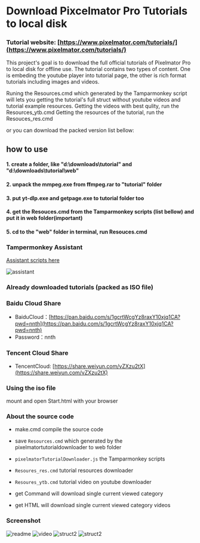 # Download Pixcelmator Pro Tutorials to local disk

### Tutorial website: [https://www.pixelmator.com/tutorials/](https://www.pixelmator.com/tutorials/)

This project's goal is to download the full official tutorials of Pixelmator Pro to local disk for offline use. The tutorial contains two types of content. One is embeding the youtube player into tutorial page, the other is rich format tutorials including images and videos.

Runing the Resources.cmd which generated by the Tamparmonkey script will lets you getting the tutorial's full struct without youtube videos and tutorial example resources. 
Getting the videos with best qulity, run the Resources_ytb.cmd
Getting the resources of the tutorial, run the Resouces_res.cmd

or you can download the packed version list bellow:


## how to use

#### 1. create a folder, like "d:\downloads\tutorial" and "d:\downloads\tutorial\web"
#### 2. unpack the mmpeg.exe from ffmpeg.rar to "tutorial" folder
#### 3. put yt-dlp.exe and getpage.exe to tutorial folder too
#### 4. get the Resouces.cmd from the Tamparmonkey scripts (list bellow) and put it in **web** folder(important)
#### 5. cd to the "web" folder in terminal, run Resouces.cmd


### Tampermonkey Assistant 

[Assistant scripts here](https://greasyfork.org/en/scripts/462719-pixelmatortutorialdownloader)

![assistant](https://user-images.githubusercontent.com/1917297/228027130-d52eb51f-45e2-43b2-9bf8-fa8b999127d6.jpg)


### Already downloaded tutorials (packed as ISO file)

### Baidu Cloud Share
- BaiduCloud：[https://pan.baidu.com/s/1gcrtWcgYz8raxY10xjq1CA?pwd=nnth](https://pan.baidu.com/s/1gcrtWcgYz8raxY10xjq1CA?pwd=nnth)
- Password：nnth

### Tencent Cloud Share
- TencentCloud: [https://share.weiyun.com/vZXzu2tX](https://share.weiyun.com/vZXzu2tX)

### Using the iso file
mount and open Start.html with your browser 


### About the source code

- make.cmd compile the source code
- save `Resources.cmd` which generated by the pixelmatortutorialdownloader to web folder
- `pixelmatorTutorialDownloader.js` the Tamparmonkey scripts
- `Resoures_res.cmd` tutorial resources downloader
- `Resoures_ytb.cmd` tutorial video on youtube downloader

- get Command will download single current viewed category 
- get HTML will download single current viewed category videos

### Screenshot

![readme](https://user-images.githubusercontent.com/1917297/228026300-13513c2f-cc40-493a-a254-aa7a2e32c22a.jpg)
![video](https://user-images.githubusercontent.com/1917297/228026368-45acdec1-7480-40bb-957f-512823edf8ef.jpg)
![struct2](https://user-images.githubusercontent.com/1917297/228328629-81b0dc34-52a1-4b79-9a9f-26d6c261a275.png)
![struct2](https://user-images.githubusercontent.com/1917297/228029953-71fe5a4c-4269-4a0f-89bd-399906c61b0b.jpg)


